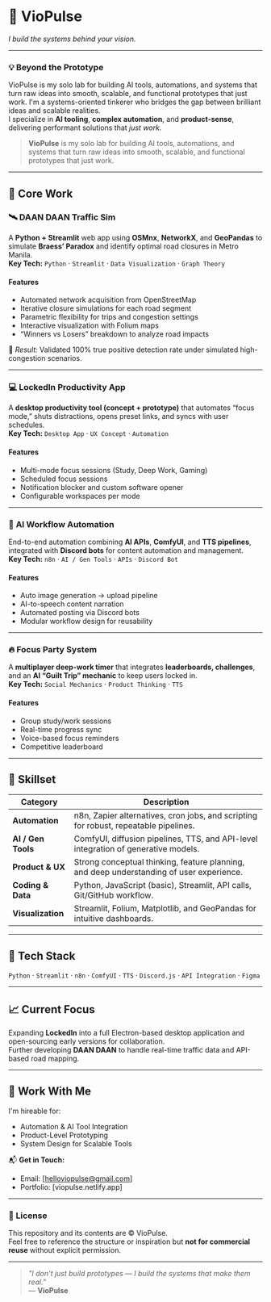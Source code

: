 # 🚀 VioPulse  
*I build the systems behind your vision.*

---

### 💡 Beyond the Prototype  
VioPulse is my solo lab for building AI tools, automations, and systems that turn raw ideas into smooth, scalable, and functional prototypes that just work.
I'm a systems-oriented tinkerer who bridges the gap between brilliant ideas and scalable realities.  
I specialize in **AI tooling**, **complex automation**, and **product-sense**, delivering performant solutions that *just work.*

> **VioPulse** is my solo lab for building AI tools, automations, and systems that turn raw ideas into smooth, scalable, and functional prototypes that just work.

---

## 🧠 Core Work  

### 🛰️ **DAAN DAAN Traffic Sim**  
A **Python + Streamlit** web app using **OSMnx**, **NetworkX**, and **GeoPandas** to simulate **Braess’ Paradox** and identify optimal road closures in Metro Manila.  
**Key Tech:** `Python` · `Streamlit` · `Data Visualization` · `Graph Theory`  

#### Features  
- Automated network acquisition from OpenStreetMap  
- Iterative closure simulations for each road segment  
- Parametric flexibility for trips and congestion settings  
- Interactive visualization with Folium maps  
- “Winners vs Losers” breakdown to analyze road impacts  

📄 *Result:* Validated 100% true positive detection rate under simulated high-congestion scenarios.

---

### 💻 **LockedIn Productivity App**  
A **desktop productivity tool (concept + prototype)** that automates “focus mode,” shuts distractions, opens preset links, and syncs with user schedules.  
**Key Tech:** `Desktop App` · `UX Concept` · `Automation`  

#### Features  
- Multi-mode focus sessions (Study, Deep Work, Gaming)  
- Scheduled focus sessions  
- Notification blocker and custom software opener  
- Configurable workspaces per mode  

---

### 🤖 **AI Workflow Automation**  
End-to-end automation combining **AI APIs**, **ComfyUI**, and **TTS pipelines**, integrated with **Discord bots** for content automation and management.  
**Key Tech:** `n8n` · `AI / Gen Tools` · `APIs` · `Discord Bot`  

#### Features  
- Auto image generation → upload pipeline  
- AI-to-speech content narration  
- Automated posting via Discord bots  
- Modular workflow design for reusability  

---

### 🔥 **Focus Party System**  
A **multiplayer deep-work timer** that integrates **leaderboards, challenges**, and an **AI “Guilt Trip” mechanic** to keep users locked in.  
**Key Tech:** `Social Mechanics` · `Product Thinking` · `TTS`  

#### Features  
- Group study/work sessions  
- Real-time progress sync  
- Voice-based focus reminders  
- Competitive leaderboard  

---

## 🧩 Skillset  

| Category | Description |
|-----------|--------------|
| **Automation** | n8n, Zapier alternatives, cron jobs, and scripting for robust, repeatable pipelines. |
| **AI / Gen Tools** | ComfyUI, diffusion pipelines, TTS, and API-level integration of generative models. |
| **Product & UX** | Strong conceptual thinking, feature planning, and deep understanding of user experience. |
| **Coding & Data** | Python, JavaScript (basic), Streamlit, API calls, Git/GitHub workflow. |
| **Visualization** | Streamlit, Folium, Matplotlib, and GeoPandas for intuitive dashboards. |

---

## 🧰 Tech Stack
`Python` · `Streamlit` · `n8n` · `ComfyUI` · `TTS` · `Discord.js` · `API Integration` · `Figma`  

---

## 📈 Current Focus  
Expanding **LockedIn** into a full Electron-based desktop application and open-sourcing early versions for collaboration.  
Further developing **DAAN DAAN** to handle real-time traffic data and API-based road mapping.

---

## 🤝 Work With Me  
I'm hireable for:  
- Automation & AI Tool Integration  
- Product-Level Prototyping  
- System Design for Scalable Tools  

📬 **Get in Touch:**  
- Email: [helloviopulse@gmail.com]  
- Portfolio: [viopulse.netlify.app]  

---

### 🧾 License  
This repository and its contents are © VioPulse.  
Feel free to reference the structure or inspiration but **not for commercial reuse** without explicit permission.

---

> *"I don’t just build prototypes — I build the systems that make them real."*  
> — **VioPulse**
